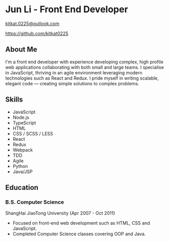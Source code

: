 # Jun Li - Front End Developer
kitkat.0225@outlook.com

https://github.com/kitkat0225

## About Me
I'm a front end developer with experience developing complex, high profile web applications collaborating with both small and large teams. I specialise in JavaScript, thriving in an agile environment leveraging modern technologies such as React and Redux. I pride myself in writing scalable, elegant code — creating simple solutions to complex problems.

## Skills
- JavaScript
- Node.js
- TypeScript
- HTML
- CSS / SCSS / LESS
- React
- Redux
- Webpack
- TDD
- Agile
- Python
- Java/JSP

## Education
### B.S. Computer Science
ShangHai JiaoTong University (Apr 2007 - Oct 2011)
- Focused on front-end web development such as HTML, CSS and JavaScript.
- Completed Computer Science classes covering OOP and Java.

<!--
**kitkat0225/kitkat0225** is a ✨ _special_ ✨ repository because its `README.md` (this file) appears on your GitHub profile.

Here are some ideas to get you started:

- 🔭 I’m currently working on ...
- 🌱 I’m currently learning ...
- 👯 I’m looking to collaborate on ...
- 🤔 I’m looking for help with ...
- 💬 Ask me about ...
- 📫 How to reach me: ...
- 😄 Pronouns: ...
- ⚡ Fun fact: ...
-->
